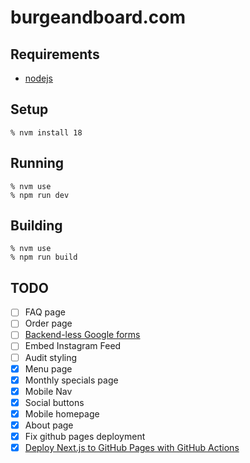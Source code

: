 # burgeandboard.com

## Requirements

* [nodejs](https://nodejs.org)

## Setup

```
% nvm install 18
```

## Running

```
% nvm use
% npm run dev
```

## Building

```
% nvm use
% npm run build
```

## TODO
* [ ] FAQ page
* [ ] Order page
* [ ] [Backend-less Google forms](https://medium.com/swlh/creating-a-backend-less-contact-form-using-google-forms-852157dcbdbb)
* [ ] Embed Instagram Feed
* [ ] Audit styling
* [x] Menu page
* [x] Monthly specials page
* [x] Mobile Nav
* [x] Social buttons
* [x] Mobile homepage
* [x] About page
* [x] Fix github pages deployment
* [x] [Deploy Next.js to GitHub Pages with GitHub Actions](https://github.com/gregrickaby/nextjs-github-pages)
